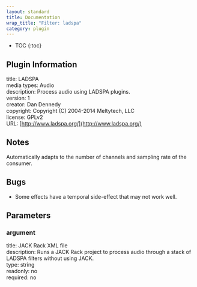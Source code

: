 ```yaml
---
layout: standard
title: Documentation
wrap_title: "Filter: ladspa"
category: plugin
---
```

* TOC
{:toc}

## Plugin Information

title: LADSPA  
media types:
Audio  
description: Process audio using LADSPA plugins.  
version: 1  
creator: Dan Dennedy  
copyright: Copyright (C) 2004-2014 Meltytech, LLC  
license: GPLv2  
URL: [http://www.ladspa.org/](http://www.ladspa.org/)  

## Notes

Automatically adapts to the number of channels and sampling rate of the consumer.

## Bugs

* Some effects have a temporal side-effect that may not work well.


## Parameters

### argument

title: JACK Rack XML file    
description:
Runs a JACK Rack project to process audio through a stack of LADSPA filters without using JACK.  
type: string  
readonly: no  
required: no  

